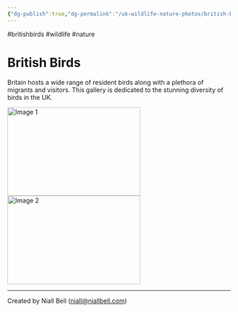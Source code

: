 ```yaml
---
{"dg-publish":true,"dg-permalink":"/uk-wildlife-nature-photos/british-birds/","permalink":"/uk-wildlife-nature-photos/british-birds/","title":"British Birds","noteIcon":"2","created":"2024-04-17T12:02:59.723+01:00","updated":"2024-04-17T12:28:32.286+01:00"}
---
```


#britishbirds #wildlife #nature 
# British Birds

Britain hosts a wide range of resident birds along with a plethora of migrants and visitors. This gallery is dedicated to the stunning diversity of birds in the UK.


<div class="gallery">
    <a href="https://i0.wp.com/niallbell.com/wp-content/uploads/2023/01/Misc-Wildlife_001-Softness.jpg?fit=4890%2C3260&ssl=1?v=1684925125" data-fancybox="gallery">
        <img src="https://i0.wp.com/niallbell.com/wp-content/uploads/2023/01/Misc-Wildlife_001-Softness.jpg?fit=4890%2C3260&ssl=1?v=1684925125" alt="Image 1" width="300" height="200">
    </a>
    <a href="https://i0.wp.com/niallbell.com/wp-content/uploads/2023/01/Misc-Wildlife_001-Softness.jpg?fit=4890%2C3260&ssl=1?v=1684925125" data-fancybox="gallery">
        <img src="https://i0.wp.com/niallbell.com/wp-content/uploads/2023/01/Misc-Wildlife_001-Softness.jpg?fit=4890%2C3260&ssl=1?v=1684925125" alt="Image 2" width="300" height="200">
    </a>
    <!-- Add more images as needed -->
</div>


---
Created by Niall Bell (niall@niallbell.com)